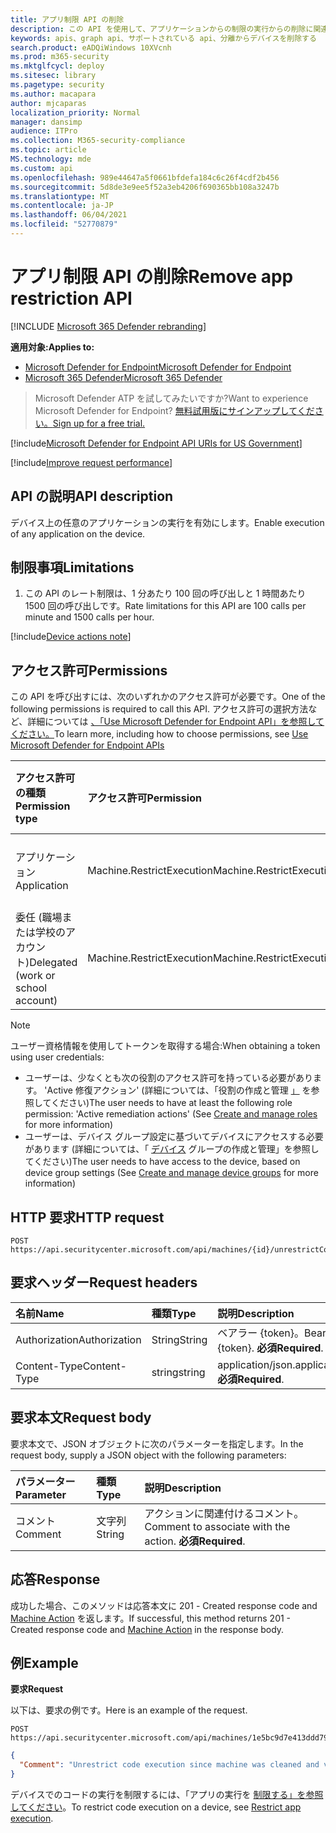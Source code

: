 ```yaml
---
title: アプリ制限 API の削除
description: この API を使用して、アプリケーションからの制限の実行からの削除に関連する呼び出しを作成します。
keywords: apis、graph api、サポートされている api、分離からデバイスを削除する
search.product: eADQiWindows 10XVcnh
ms.prod: m365-security
ms.mktglfcycl: deploy
ms.sitesec: library
ms.pagetype: security
ms.author: macapara
author: mjcaparas
localization_priority: Normal
manager: dansimp
audience: ITPro
ms.collection: M365-security-compliance
ms.topic: article
MS.technology: mde
ms.custom: api
ms.openlocfilehash: 989e44647a5f0661bfdefa184c6c26f4cdf2b456
ms.sourcegitcommit: 5d8de3e9ee5f52a3eb4206f690365bb108a3247b
ms.translationtype: MT
ms.contentlocale: ja-JP
ms.lasthandoff: 06/04/2021
ms.locfileid: "52770879"
---
```

# <a name="remove-app-restriction-api"></a><span data-ttu-id="287ca-104">アプリ制限 API の削除</span><span class="sxs-lookup"><span data-stu-id="287ca-104">Remove app restriction API</span></span>

[!INCLUDE [Microsoft 365 Defender rebranding](../../includes/microsoft-defender.md)]

<span data-ttu-id="287ca-105">**適用対象:**</span><span class="sxs-lookup"><span data-stu-id="287ca-105">**Applies to:**</span></span>
- [<span data-ttu-id="287ca-106">Microsoft Defender for Endpoint</span><span class="sxs-lookup"><span data-stu-id="287ca-106">Microsoft Defender for Endpoint</span></span>](https://go.microsoft.com/fwlink/?linkid=2154037)
- [<span data-ttu-id="287ca-107">Microsoft 365 Defender</span><span class="sxs-lookup"><span data-stu-id="287ca-107">Microsoft 365 Defender</span></span>](https://go.microsoft.com/fwlink/?linkid=2118804)

> <span data-ttu-id="287ca-108">Microsoft Defender ATP を試してみたいですか?</span><span class="sxs-lookup"><span data-stu-id="287ca-108">Want to experience Microsoft Defender for Endpoint?</span></span> [<span data-ttu-id="287ca-109">無料試用版にサインアップしてください。</span><span class="sxs-lookup"><span data-stu-id="287ca-109">Sign up for a free trial.</span></span>](https://www.microsoft.com/microsoft-365/windows/microsoft-defender-atp?ocid=docs-wdatp-exposedapis-abovefoldlink) 


[!include[Microsoft Defender for Endpoint API URIs for US Government](../../includes/microsoft-defender-api-usgov.md)]

[!include[Improve request performance](../../includes/improve-request-performance.md)]


## <a name="api-description"></a><span data-ttu-id="287ca-110">API の説明</span><span class="sxs-lookup"><span data-stu-id="287ca-110">API description</span></span>
<span data-ttu-id="287ca-111">デバイス上の任意のアプリケーションの実行を有効にします。</span><span class="sxs-lookup"><span data-stu-id="287ca-111">Enable execution of any application on the device.</span></span>


## <a name="limitations"></a><span data-ttu-id="287ca-112">制限事項</span><span class="sxs-lookup"><span data-stu-id="287ca-112">Limitations</span></span>
1. <span data-ttu-id="287ca-113">この API のレート制限は、1 分あたり 100 回の呼び出しと 1 時間あたり 1500 回の呼び出しです。</span><span class="sxs-lookup"><span data-stu-id="287ca-113">Rate limitations for this API are 100 calls per minute and 1500 calls per hour.</span></span>


[!include[Device actions note](../../includes/machineactionsnote.md)]

## <a name="permissions"></a><span data-ttu-id="287ca-114">アクセス許可</span><span class="sxs-lookup"><span data-stu-id="287ca-114">Permissions</span></span>
<span data-ttu-id="287ca-115">この API を呼び出すには、次のいずれかのアクセス許可が必要です。</span><span class="sxs-lookup"><span data-stu-id="287ca-115">One of the following permissions is required to call this API.</span></span> <span data-ttu-id="287ca-116">アクセス許可の選択方法など、詳細については [、「Use Microsoft Defender for Endpoint API」を参照してください。](apis-intro.md)</span><span class="sxs-lookup"><span data-stu-id="287ca-116">To learn more, including how to choose permissions, see [Use Microsoft Defender for Endpoint APIs](apis-intro.md)</span></span>

<span data-ttu-id="287ca-117">アクセス許可の種類</span><span class="sxs-lookup"><span data-stu-id="287ca-117">Permission type</span></span> |   <span data-ttu-id="287ca-118">アクセス許可</span><span class="sxs-lookup"><span data-stu-id="287ca-118">Permission</span></span>  |   <span data-ttu-id="287ca-119">アクセス許可の表示名</span><span class="sxs-lookup"><span data-stu-id="287ca-119">Permission display name</span></span>
:---|:---|:---
<span data-ttu-id="287ca-120">アプリケーション</span><span class="sxs-lookup"><span data-stu-id="287ca-120">Application</span></span> |   <span data-ttu-id="287ca-121">Machine.RestrictExecution</span><span class="sxs-lookup"><span data-stu-id="287ca-121">Machine.RestrictExecution</span></span> | <span data-ttu-id="287ca-122">'コードの実行を制限する'</span><span class="sxs-lookup"><span data-stu-id="287ca-122">'Restrict code execution'</span></span>
<span data-ttu-id="287ca-123">委任 (職場または学校のアカウント)</span><span class="sxs-lookup"><span data-stu-id="287ca-123">Delegated (work or school account)</span></span> | <span data-ttu-id="287ca-124">Machine.RestrictExecution</span><span class="sxs-lookup"><span data-stu-id="287ca-124">Machine.RestrictExecution</span></span> | <span data-ttu-id="287ca-125">'コードの実行を制限する'</span><span class="sxs-lookup"><span data-stu-id="287ca-125">'Restrict code execution'</span></span>

>[!Note]
> <span data-ttu-id="287ca-126">ユーザー資格情報を使用してトークンを取得する場合:</span><span class="sxs-lookup"><span data-stu-id="287ca-126">When obtaining a token using user credentials:</span></span>
>- <span data-ttu-id="287ca-127">ユーザーは、少なくとも次の役割のアクセス許可を持っている必要があります。 'Active 修復アクション' (詳細については、「役割の作成と管理 [」](user-roles.md) を参照してください)</span><span class="sxs-lookup"><span data-stu-id="287ca-127">The user needs to have at least the following role permission: 'Active remediation actions' (See [Create and manage roles](user-roles.md) for more information)</span></span>
>- <span data-ttu-id="287ca-128">ユーザーは、デバイス グループ設定に基づいてデバイスにアクセスする必要があります (詳細については、「 [デバイス](machine-groups.md) グループの作成と管理」を参照してください)</span><span class="sxs-lookup"><span data-stu-id="287ca-128">The user needs to have access to the device, based on device group settings (See [Create and manage device groups](machine-groups.md) for more information)</span></span>

## <a name="http-request"></a><span data-ttu-id="287ca-129">HTTP 要求</span><span class="sxs-lookup"><span data-stu-id="287ca-129">HTTP request</span></span>
```
POST https://api.securitycenter.microsoft.com/api/machines/{id}/unrestrictCodeExecution
```

## <a name="request-headers"></a><span data-ttu-id="287ca-130">要求ヘッダー</span><span class="sxs-lookup"><span data-stu-id="287ca-130">Request headers</span></span>
<span data-ttu-id="287ca-131">名前</span><span class="sxs-lookup"><span data-stu-id="287ca-131">Name</span></span> | <span data-ttu-id="287ca-132">種類</span><span class="sxs-lookup"><span data-stu-id="287ca-132">Type</span></span> | <span data-ttu-id="287ca-133">説明</span><span class="sxs-lookup"><span data-stu-id="287ca-133">Description</span></span>
:---|:---|:---
<span data-ttu-id="287ca-134">Authorization</span><span class="sxs-lookup"><span data-stu-id="287ca-134">Authorization</span></span> | <span data-ttu-id="287ca-135">String</span><span class="sxs-lookup"><span data-stu-id="287ca-135">String</span></span> | <span data-ttu-id="287ca-136">ベアラー {token}。</span><span class="sxs-lookup"><span data-stu-id="287ca-136">Bearer {token}.</span></span> <span data-ttu-id="287ca-137">**必須**</span><span class="sxs-lookup"><span data-stu-id="287ca-137">**Required**.</span></span>
<span data-ttu-id="287ca-138">Content-Type</span><span class="sxs-lookup"><span data-stu-id="287ca-138">Content-Type</span></span> | <span data-ttu-id="287ca-139">string</span><span class="sxs-lookup"><span data-stu-id="287ca-139">string</span></span> | <span data-ttu-id="287ca-140">application/json.</span><span class="sxs-lookup"><span data-stu-id="287ca-140">application/json.</span></span> <span data-ttu-id="287ca-141">**必須**</span><span class="sxs-lookup"><span data-stu-id="287ca-141">**Required**.</span></span>

## <a name="request-body"></a><span data-ttu-id="287ca-142">要求本文</span><span class="sxs-lookup"><span data-stu-id="287ca-142">Request body</span></span>
<span data-ttu-id="287ca-143">要求本文で、JSON オブジェクトに次のパラメーターを指定します。</span><span class="sxs-lookup"><span data-stu-id="287ca-143">In the request body, supply a JSON object with the following parameters:</span></span>

<span data-ttu-id="287ca-144">パラメーター</span><span class="sxs-lookup"><span data-stu-id="287ca-144">Parameter</span></span> | <span data-ttu-id="287ca-145">種類</span><span class="sxs-lookup"><span data-stu-id="287ca-145">Type</span></span>    | <span data-ttu-id="287ca-146">説明</span><span class="sxs-lookup"><span data-stu-id="287ca-146">Description</span></span>
:---|:---|:---
<span data-ttu-id="287ca-147">コメント</span><span class="sxs-lookup"><span data-stu-id="287ca-147">Comment</span></span> |   <span data-ttu-id="287ca-148">文字列</span><span class="sxs-lookup"><span data-stu-id="287ca-148">String</span></span> | <span data-ttu-id="287ca-149">アクションに関連付けるコメント。</span><span class="sxs-lookup"><span data-stu-id="287ca-149">Comment to associate with the action.</span></span> <span data-ttu-id="287ca-150">**必須**</span><span class="sxs-lookup"><span data-stu-id="287ca-150">**Required**.</span></span>

## <a name="response"></a><span data-ttu-id="287ca-151">応答</span><span class="sxs-lookup"><span data-stu-id="287ca-151">Response</span></span>
<span data-ttu-id="287ca-152">成功した場合、このメソッドは応答本文に 201 - Created response code and [Machine Action](machineaction.md) を返します。</span><span class="sxs-lookup"><span data-stu-id="287ca-152">If successful, this method returns 201 - Created response code and [Machine Action](machineaction.md) in the response body.</span></span>


## <a name="example"></a><span data-ttu-id="287ca-153">例</span><span class="sxs-lookup"><span data-stu-id="287ca-153">Example</span></span>

<span data-ttu-id="287ca-154">**要求**</span><span class="sxs-lookup"><span data-stu-id="287ca-154">**Request**</span></span>

<span data-ttu-id="287ca-155">以下は、要求の例です。</span><span class="sxs-lookup"><span data-stu-id="287ca-155">Here is an example of the request.</span></span>

```http
POST https://api.securitycenter.microsoft.com/api/machines/1e5bc9d7e413ddd7902c2932e418702b84d0cc07/unrestrictCodeExecution 
```

```json
{
  "Comment": "Unrestrict code execution since machine was cleaned and validated"
}

```


<span data-ttu-id="287ca-156">デバイスでのコードの実行を制限するには、「アプリの実行を [制限する」を参照してください](restrict-code-execution.md)。</span><span class="sxs-lookup"><span data-stu-id="287ca-156">To restrict code execution on a device, see [Restrict app execution](restrict-code-execution.md).</span></span>
